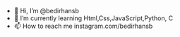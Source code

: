 - 👋 Hi, I’m @bedirhansb
- 🌱 I’m currently learning Html,Css,JavaScript,Python, C
- 📫 How to reach me instagram.com/bedirhansb

<!---
bedirhansb/bedirhansb is a ✨ special ✨ repository because its `README.md` (this file) appears on your GitHub profile.
You can click the Preview link to take a look at your changes.
--->
